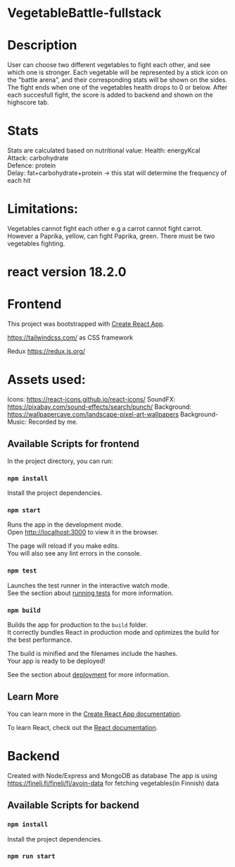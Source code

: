 # VegetableBattle-fullstack

# Description

User can choose two different vegetables to fight each other, and see which one is stronger. Each vegetable will be represented by a stick icon on the "battle arena", and their corresponding stats will be shown on the sides.  
The fight ends when one of the vegetables health drops to 0 or below.
After each succesfull fight, the score is added to backend and shown on the highscore tab.

# Stats
Stats are calculated based on nutritional value:
  Health: energyKcal    
  Attack: carbohydrate  
  Defence: protein  
  Delay: fat+carbohydrate+protein -> this stat will determine the frequency of each hit  
 
 
 
# Limitations: 
  Vegetables cannot fight each other e.g a carrot cannot fight carrot. However a Paprika, yellow, can fight Paprika, green.
  There must be two vegetables fighting.
  
  
  


# react version 18.2.0

# Frontend
This project was bootstrapped with [Create React App](https://github.com/facebook/create-react-app).

https://tailwindcss.com/ as CSS framework

Redux https://redux.js.org/

# Assets used:

Icons: https://react-icons.github.io/react-icons/
SoundFX: https://pixabay.com/sound-effects/search/punch/
Background: https://wallpapercave.com/landscape-pixel-art-wallpapers
Background-Music: Recorded by me.

## Available Scripts for frontend

In the project directory, you can run:

### `npm install`

Install the project dependencies.

### `npm start`

Runs the app in the development mode.<br />
Open [http://localhost:3000](http://localhost:3000) to view it in the browser.

The page will reload if you make edits.<br />
You will also see any lint errors in the console.

### `npm test`

Launches the test runner in the interactive watch mode.<br />
See the section about [running tests](https://facebook.github.io/create-react-app/docs/running-tests) for more information.

### `npm build`

Builds the app for production to the `build` folder.<br />
It correctly bundles React in production mode and optimizes the build for the best performance.

The build is minified and the filenames include the hashes.<br />
Your app is ready to be deployed!

See the section about [deployment](https://facebook.github.io/create-react-app/docs/deployment) for more information.

## Learn More

You can learn more in the [Create React App documentation](https://facebook.github.io/create-react-app/docs/getting-started).

To learn React, check out the [React documentation](https://reactjs.org/).


# Backend

Created with Node/Express and MongoDB as database
The app is using https://fineli.fi/fineli/fi/avoin-data for fetching vegetables(in Finnish) data

## Available Scripts for backend

### `npm install`

Install the project dependencies.

### `npm run start`

